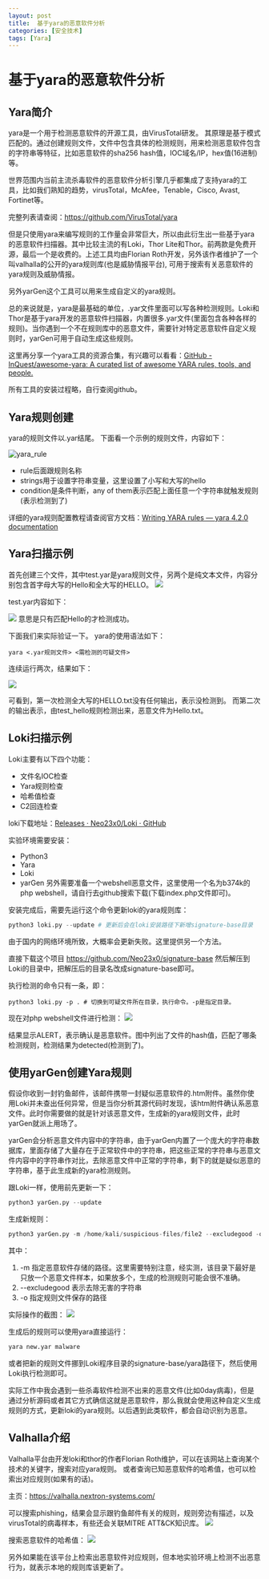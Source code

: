```yaml
---
layout: post
title:  基于yara的恶意软件分析
categories: [安全技术]
tags: [Yara]
---
```


# 基于yara的恶意软件分析
## Yara简介
yara是一个用于检测恶意软件的开源工具，由VirusTotal研发。
其原理是基于模式匹配的。通过创建规则文件，文件中包含具体的检测规则，用来检测恶意软件包含的字符串等特征，比如恶意软件的sha256 hash值，IOC域名/IP，hex值(16进制)等。

世界范围内当前主流杀毒软件的恶意软件分析引擎几乎都集成了支持yara的工具，比如我们熟知的趋势，virusTotal，McAfee，Tenable，Cisco, Avast, Fortinet等。

完整列表请查阅：https://github.com/VirusTotal/yara

但是只使用yara来编写规则的工作量会非常巨大，所以由此衍生出一些基于yara的恶意软件扫描器。其中比较主流的有Loki，Thor Lite和Thor。前两款是免费开源，最后一个是收费的。上述工具均由Florian Roth开发，另外该作者维护了一个叫valhalla的公开的yara规则库(也是威胁情报平台), 可用于搜索有关恶意软件的yara规则及威胁情报。

另外yarGen这个工具可以用来生成自定义的yara规则。

总的来说就是，yara是最基础的单位，.yar文件里面可以写各种检测规则。Loki和Thor是基于yara开发的恶意软件扫描器，内置很多.yar文件(里面包含各种各样的规则)。当你遇到一个不在规则库中的恶意文件，需要针对特定恶意软件自定义规则时，yarGen可用于自动生成这些规则。

这里再分享一个yara工具的资源合集，有兴趣可以看看：[GitHub - InQuest/awesome-yara: A curated list of awesome YARA rules, tools, and people.](https://github.com/InQuest/awesome-yara)

所有工具的安装过程略，自行查阅github。

## Yara规则创建
yara的规则文件以.yar结尾。
下面看一个示例的规则文件，内容如下：

![yara_rule](/img/posts/yara_1.png)
- rule后面跟规则名称
- strings用于设置字符串变量，这里设置了小写和大写的hello
- condition是条件判断，any of them表示匹配上面任意一个字符串就触发规则(表示检测到了)

详细的yara规则配置教程请查阅官方文档：[Writing YARA rules &mdash; yara 4.2.0 documentation](https://yara.readthedocs.io/en/stable/writingrules.html)

## Yara扫描示例

首先创建三个文件，其中test.yar是yara规则文件，另两个是纯文本文件，内容分别包含首字母大写的Hello和全大写的HELLO。
![](/img/posts/yara_2.png)

test.yar内容如下：

![](/img/posts/yara_3.png)
意思是只有匹配Hello的才检测成功。

下面我们来实际验证一下。
yara的使用语法如下：
```
yara <.yar规则文件> <需检测的可疑文件>
```

连续运行两次，结果如下：

![](/img/posts/yara_4.png)

可看到，第一次检测全大写的HELLO.txt没有任何输出，表示没检测到。
而第二次的输出表示，由test_hello规则检测出来，恶意文件为Hello.txt。

## Loki扫描示例

Loki主要有以下四个功能：
- 文件名IOC检查
- Yara规则检查
- 哈希值检查
- C2回连检查

loki下载地址：[Releases · Neo23x0/Loki · GitHub](https://github.com/Neo23x0/Loki/releases)

实验环境需要安装：
- Python3
- Yara
- Loki
- yarGen
另外需要准备一个webshell恶意文件，这里使用一个名为b374k的php webshell，请自行去github搜索下载(下载index.php文件即可)。

安装完成后，需要先运行这个命令更新loki的yara规则库：
```python
python3 loki.py --update # 更新后会在loki安装路径下新增signature-base目录
```
由于国内的网络环境所致，大概率会更新失败。这里提供另一个方法。

直接下载这个项目 https://github.com/Neo23x0/signature-base 然后解压到Loki的目录中，把解压后的目录名改成signature-base即可。

执行检测的命令只有一条，即：
```
python3 loki.py -p . # 切换到可疑文件所在目录，执行命令。-p是指定目录。
```
现在对php webshell文件进行检测：
![](/img/posts/yara_5.png)

结果显示ALERT，表示确认是恶意软件。图中列出了文件的hash值，匹配了哪条检测规则，检测结果为detected(检测到了)。

## 使用yarGen创建Yara规则

假设你收到一封钓鱼邮件，该邮件携带一封疑似恶意软件的.htm附件。虽然你使用Loki并未查出任何异常，但是当你分析其源代码时发现，该htm附件确认系恶意文件。此时你需要做的就是针对该恶意文件，生成新的yara规则文件，此时yarGen就派上用场了。

yarGen会分析恶意文件内容中的字符串，由于yarGen内置了一个庞大的字符串数据库，里面存储了大量存在于正常软件中的字符串，把这些正常的字符串与恶意文件内容中的字符串作对比，去除恶意文件中正常的字符串，剩下的就是疑似恶意的字符串，基于此生成新的yara检测规则。

跟Loki一样，使用前先更新一下：
```python
python3 yarGen.py --update
```

生成新规则：
```python
python3 yarGen.py -m /home/kali/suspicious-files/file2 --excludegood -o /home/kali/suspicious-files/file2.yar
```
其中：
1. -m 指定恶意软件存储的路径。这里需要特别注意，经实测，该目录下最好是只放一个恶意文件样本，如果放多个，生成的检测规则可能会很不准确。
2. --excludegood 表示去除无害的字符串
3. -o 指定规则文件保存的路径

实际操作的截图：
![](/img/posts/yara_6.png)

生成后的规则可以使用yara直接运行：
```python
yara new.yar malware
```

或者把新的规则文件挪到Loki程序目录的signature-base/yara路径下，然后使用Loki执行检测即可。

实际工作中我会遇到一些杀毒软件检测不出来的恶意文件(比如0day病毒)，但是通过分析源码或者其它方式确信这就是恶意软件，那么我就会使用这种自定义生成规则的方式，更新loki的yara规则。以后遇到此类软件，都会自动识别为恶意。

## Valhalla介绍
Valhalla平台由开发loki和thor的作者Florian Roth维护，可以在该网站上查询某个技术的关键字，搜索对应yara规则。
或者查询已知恶意软件的哈希值，也可以检索出对应规则(如果有的话)。

主页：https://valhalla.nextron-systems.com/

可以搜索phishing，结果会显示跟钓鱼邮件有关的规则，规则旁边有描述，以及virusTotal的病毒样本，有些还会关联MITRE ATT&CK知识库。
![](/img/posts/yara_7.png)

搜索恶意软件的哈希值：
![](/img/posts/yara_8.png)

另外如果能在该平台上检索出恶意软件对应规则，但本地实验环境上检测不出恶意行为，就表示本地的规则库该更新了。










